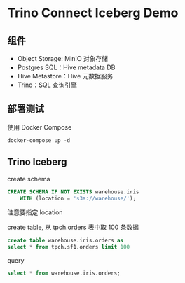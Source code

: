 # Trino Connect Iceberg Demo

## 组件
- Object Storage: MinIO 对象存储
- Postgres SQL：Hive metadata DB
- Hive Metastore：Hive 元数据服务
- Trino：SQL 查询引擎

## 部署测试
使用 Docker Compose

```shell
docker-compose up -d
```

## Trino Iceberg

create schema
```sql
CREATE SCHEMA IF NOT EXISTS warehouse.iris
    WITH (location = 's3a://warehouse/');
```
注意要指定 location 

create table, 从 tpch.orders 表中取 100 条数据
```sql
create table warehouse.iris.orders as
select * from tpch.sf1.orders limit 100
```

query
```sql
select * from warehouse.iris.orders;
```
